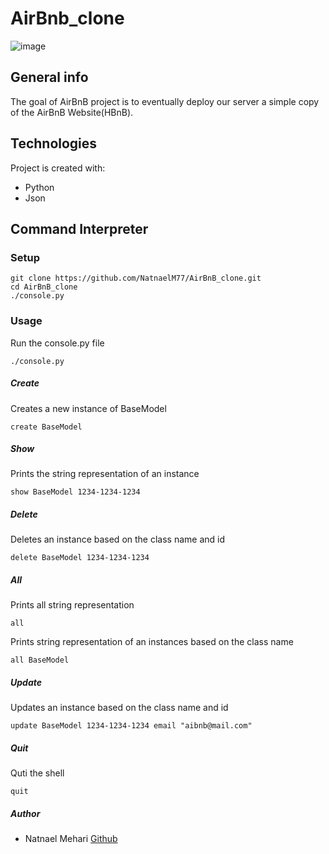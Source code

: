 # AirBnb_clone

![image](https://s3.amazonaws.com/alx-intranet.hbtn.io/uploads/medias/2018/6/65f4a1dd9c51265f49d0.png?X-Amz-Algorithm=AWS4-HMAC-SHA256&X-Amz-Credential=AKIARDDGGGOUSBVO6H7D%2F20220129%2Fus-east-1%2Fs3%2Faws4_request&X-Amz-Date=20220129T104552Z&X-Amz-Expires=86400&X-Amz-SignedHeaders=host&X-Amz-Signature=87f36e4f8163424a49fc137c54782a0a1dc77d5dd0d7def00157031249ec824c)

## General info
The goal of AirBnB project is to eventually deploy our server a simple copy 
of the AirBnB Website(HBnB).

## Technologies
Project is created with:
* Python
* Json

## Command Interpreter
### Setup
```commandline
git clone https://github.com/NatnaelM77/AirBnB_clone.git
cd AirBnB_clone
./console.py
```

### Usage
Run the console.py file 
```commandline
./console.py
```

##### Create
Creates a new instance of BaseModel 
```commandline
create BaseModel
```

##### Show
Prints the string representation of an instance
```commandline
show BaseModel 1234-1234-1234
```

##### Delete
Deletes an instance based on 
the class name and id
```commandline
delete BaseModel 1234-1234-1234
```

##### All
Prints all string representation
```commandline
all 
```
Prints string representation of an instances
based on the class name
```commandline
all BaseModel
```

##### Update
Updates an instance based on 
the class name and id 
```commandline
update BaseModel 1234-1234-1234 email "aibnb@mail.com"
```

##### Quit
Quti the shell
```commandline
quit
```

##### Author
* Natnael Mehari [Github](https://github.com/NatnaelM77/)